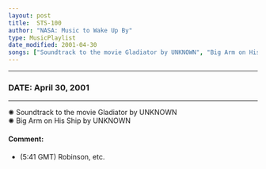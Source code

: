 ```yaml
---
layout: post
title:  STS-100
author: "NASA: Music to Wake Up By"
type: MusicPlaylist
date_modified: 2001-04-30
songs: ["Soundtrack to the movie Gladiator by UNKNOWN", "Big Arm on His Ship by UNKNOWN"]
---
```


----
### DATE: April 30, 2001
----
✺ Soundtrack to the movie Gladiator by UNKNOWN  &nbsp;<br />
✺ Big Arm on His Ship by UNKNOWN

#### Comment:
* (5:41 GMT)
Robinson, etc.



<br/>
<center>
	<a target="_blank"
	   href="https://twitter.com/intent/tweet?hashtags=Space,NASA,Playlist,NASAWakeupCalls,SpaceProgram&text={{ page.author}}, '{{ page.songs.first }}' {{ page.title }}, {{ page.date | date: '%B %d, %Y' }}. {{ site.url }}{{ page.url }}&via=nasawakeupcalls"><i class="fab fa-twitter" alt="Tweet this page" style="font-size: 1.3em;"></i></a>
	&nbsp; 	<i class="fas fa-user-astronaut" style="font-size: 1.5em;"></i> &nbsp;
    <a type="amzn" search="'Soundtrack to the movie Gladiator by UNKNOWN' or 'Big Arm on His Ship by UNKNOWN'" category="popular music">
    <i class="fab fa-amazon" style="font-size: 1.3em;"></i></a>
</center>
